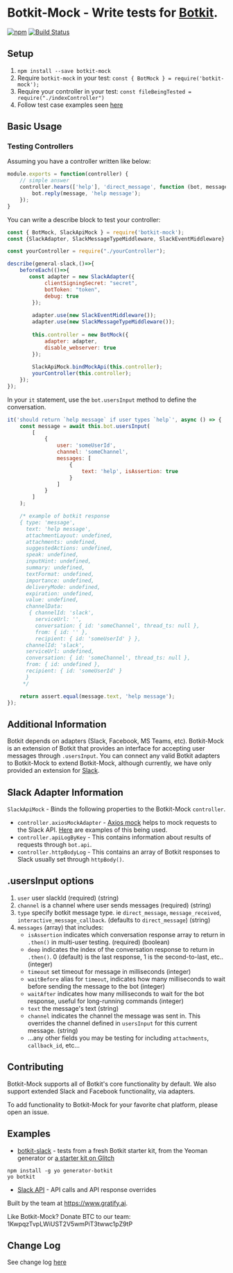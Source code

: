 # Botkit-Mock - Write tests for [Botkit](https://github.com/howdyai/botkit).
[![npm](https://img.shields.io/npm/l/botkit.svg)](https://spdx.org/licenses/MIT)
[![Build Status](https://travis-ci.org/gratifyguy/botkit-mock.svg?branch=master)](https://travis-ci.org/gratifyguy/botkit-mock)


## Setup ##

1. `npm install --save botkit-mock`
2. Require `botkit-mock` in your test: `const { BotMock } = require('botkit-mock');`
3. Require your controller in your test: `const fileBeingTested = require("./indexController")`
4. Follow test case examples seen [here](/examples)

## Basic Usage ##

### Testing Controllers ###

Assuming you have a controller written like below:

```javascript
module.exports = function(controller) {
    // simple answer
    controller.hears(['help'], 'direct_message', function (bot, message) {
        bot.reply(message, 'help message');
    });
}
```

You can write a describe block to test your controller:

```javascript
const { BotMock, SlackApiMock } = require('botkit-mock');
const {SlackAdapter, SlackMessageTypeMiddleware, SlackEventMiddleware} = require('botbuilder-adapter-slack');

const yourController = require("./yourController");

describe(general-slack,()=>{
    beforeEach(()=>{
       const adapter = new SlackAdapter({
            clientSigningSecret: "secret",
            botToken: "token",
            debug: true
        });
   
        adapter.use(new SlackEventMiddleware());
        adapter.use(new SlackMessageTypeMiddleware());
   
        this.controller = new BotMock({
            adapter: adapter,
            disable_webserver: true
        });
   
        SlackApiMock.bindMockApi(this.controller);
        yourController(this.controller);
    });
});
```

In your `it` statement, use the `bot.usersInput` method to define the conversation.

```javascript
it('should return `help message` if user types `help`', async () => {
    const message = await this.bot.usersInput(
        [
            {
                user: 'someUserId',
                channel: 'someChannel',
                messages: [
                    {
                        text: 'help', isAssertion: true
                    }
                ]
            }
        ]
    );

    /* example of botkit response
    { type: 'message',
      text: 'help message',
      attachmentLayout: undefined,
      attachments: undefined,
      suggestedActions: undefined,
      speak: undefined,
      inputHint: undefined,
      summary: undefined,
      textFormat: undefined,
      importance: undefined,
      deliveryMode: undefined,
      expiration: undefined,
      value: undefined,
      channelData:
       { channelId: 'slack',
         serviceUrl: '',
         conversation: { id: 'someChannel', thread_ts: null },
         from: { id: '' },
         recipient: { id: 'someUserId' } },
      channelId: 'slack',
      serviceUrl: undefined,
      conversation: { id: 'someChannel', thread_ts: null },
      from: { id: undefined },
      recipient: { id: 'someUserId' } 
      }
     */

    return assert.equal(message.text, 'help message');
});
```

## Additional Information 
Botkit depends on adapters (Slack, Facebook, MS Teams, etc).
Botkit-Mock is an extension of Botkit that provides an interface for accepting user messages through `.usersInput`. You can connect any valid Botkit adapters to Botkit-Mock to extend Botkit-Mock, although currently, we have only provided an extension for [Slack](lib/Slack).

## Slack Adapter Information
`SlackApiMock` - Binds the following properties to the Botkit-Mock `controller`.
* `controller.axiosMockAdapter` - [Axios mock](https://github.com/ctimmerm/axios-mock-adapter) helps to mock requests to the Slack API.  [Here](/test/updateApiResponsesSpec.js) are examples of this being used.
* `controller.apiLogByKey` - This contains information about results of requests through `bot.api`.
* `controller.httpBodyLog` - This contains an array of Botkit responses to Slack usually set through `httpBody()`.

## .usersInput options
1. `user` user slackId (required) (string)
2. `channel` is a channel where user sends messages (required) (string)
3. `type` specify botkit message type. ie `direct_message`, `message_received`, `interactive_message_callback`. (defaults to `direct_message`) (string)
4. `messages` (array) that includes:
    - `isAssertion` indicates which conversation response array to return in `.then()` in multi-user testing. (required) (boolean)
    - `deep` indicates the index of the conversation response to return in `.then()`. 0 (default) is the last response, 1 is the second-to-last, etc.. (integer)
    - `timeout` set timeout for message in milliseconds (integer)
    - `waitBefore` alias for `timeout`, indicates how many milliseconds to wait before sending the message to the bot (integer)
    - `waitAfter` indicates how many milliseconds to wait for the bot response, useful for long-running commands (integer)
    - `text` the message's text (string)
    - `channel` indicates the channel the message was sent in. This overrides the channel defined in `usersInput` for this current message. (string)
    - ...any other fields you may be testing for including `attachments`, `callback_id`, etc...


## Contributing ##
Botkit-Mock supports all of Botkit's core functionality by default. We also support extended Slack and Facebook functionality, via adapters.

To add functionality to Botkit-Mock for your favorite chat platform, please open an issue.

## Examples ##

- [botkit-slack](examples/botkit-slack) - tests from a fresh Botkit starter kit, from the Yeoman generator or [a starter kit on Glitch](https://glitch.com/botkit)
                                                    
```
npm install -g yo generator-botkit
yo botkit
```

- [Slack API](examples/general-slack/updateApiResponsesSpec.js) - API calls and API response overrides


Built by the team at https://www.gratify.ai.

Like Botkit-Mock? Donate BTC to our team: 1KwpqzTvpLWiUST2V5wmPiT3twwc1pZ9tP

## Change Log
See change log [here](CHANGELOG.md)